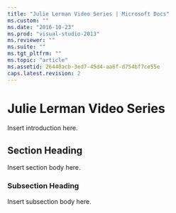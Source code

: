 ```yaml
---
title: "Julie Lerman Video Series | Microsoft Docs"
ms.custom: ""
ms.date: "2016-10-23"
ms.prod: "visual-studio-2013"
ms.reviewer: ""
ms.suite: ""
ms.tgt_pltfrm: ""
ms.topic: "article"
ms.assetid: 26440acb-3ed7-45d4-aa6f-d754bf7ce55e
caps.latest.revision: 2
---
```

# Julie Lerman Video Series
Insert introduction here.  
  
## Section Heading  
 Insert section body here.  
  
### Subsection Heading  
 Insert subsection body here.